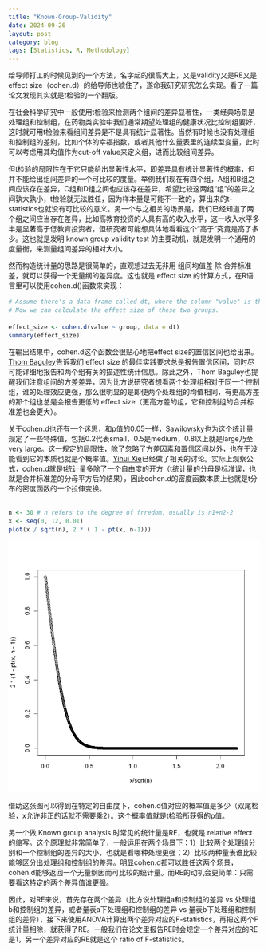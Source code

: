 ```yaml
---
title: "Known-Group-Validity"
date: 2024-09-26
layout: post
category: blog
tags: [Statistics, R, Methodology]
---
```


给导师打工的时候见到的一个方法，名字起的很高大上，又是validity又是RE又是effect size（cohen.d）的给导师也唬住了，遂命我研究研究怎么实现。看了一篇论文发现其实就是t检验的一个翻版。

在社会科学研究中一般使用t检验来检测两个组间的差异显著性，一类经典场景是处理组和控制组，在药物类实验中我们通常期望处理组的健康状况比控制组要好，这时就可用t检验来看组间差异是不是具有统计显著性。当然有时候也没有处理组和控制组的差别，比如个体的幸福指数，或者其他什么量表里的连续型变量，此时可以考虑用其均值作为cut-off value来定义组，进而比较组间差异。

但t检验的局限性在于它只能给出显著性水平，即差异具有统计显著性的概率，但并不能给出组间差异的一个可比较的度量。举例我们现在有四个组，A组和B组之间应该存在差异，C组和D组之间也应该存在差异，希望比较这两组“组”的差异之间孰大孰小，t检验就无法胜任，因为样本量是可能不一致的，算出来的t-statistics也就没有可比较的意义。另一个与之相关的场景是，我们已经知道了两个组之间应当存在差异，比如高教育投资的人具有高的收入水平，这一收入水平多半是显著高于低教育投资者，但研究者可能想具体地看看这个“高于”究竟是高了多少。这也就是发明 known group validity test 的主要动机，就是发明一个通用的度量衡，来测量组间差异的相对大小。

然而构造统计量的思路是很简单的，直观想过去无非用 组间均值差 除 合并标准差，就可以获得一个无量纲的差异度。这也就是 effect size 的计算方式，在R语言里可以使用cohen.d()函数来实现：

```R
# Assume there's a data frame called dt, where the column "value" is the dependent variable, and the column "group" defines whether the sample is in treatgroup or controlgroup.
# Now we can calculate the effect size of these two groups.

effect_size <- cohen.d(value ~ group, data = dt)
summary(effect_size)

```

在输出结果中，cohen.d这个函数会很贴心地把effect size的置信区间也给出来。[Thom Baguley](https://core.ac.uk/reader/30647780?utm_source=linkout)告诉我们 effect size 的最佳实践要求总是报告置信区间，同时尽可能详细地报告和两个组有关的描述性统计信息。除此之外，Thom Baguley也提醒我们注意组间的方差差异，因为比方说研究者想看两个处理组相对于同一个控制组，谁的处理效应更强，那么很明显的是即便两个处理组的均值相同，有更高方差的那个组也总是会报告更低的 effect size（更高方差的组，它和控制组的合并标准差也会更大）。

关于cohen.d也还有一个迷思，和p值的0.05一样，[Sawilowsky](https://jmasm.com/index.php/jmasm/article/view/452)也为这个统计量规定了一些特殊值，包括0.2代表small，0.5是medium，0.8以上就是large乃至very large。这一规定的局限性，除了忽略了方差因素和置信区间以外，也在于没能看到它的本质也就是个概率值。[Yihui Xie](https://yihui.org/cn/2018/02/cohen-s-d/)已经做了相关的讨论。实际上观察公式，cohen.d就是t统计量多除了一个自由度的开方（t统计量的分母是标准误，也就是合并标准差的分母平方后的结果），因此cohen.d的密度函数本质上也就是t分布的密度函数的一个拉伸变换。

```R

n <- 30 # n refers to the degree of frredom, usually is n1+n2-2
x <- seq(0, 12, 0.01) 
plot(x / sqrt(n), 2 * ( 1 - pt(x, n-1))) 

```

![alt text](/images/cohend.png)

借助这张图可以得到在特定的自由度下，cohen.d值对应的概率值是多少（双尾检验，x允许非正的话就不需要乘2）。这个概率值就是t检验所获得的p值。

另一个做 Known group analysis 时常见的统计量是RE，也就是 relative effect 的缩写。这个原理就非常简单了，一般运用在两个场景下：1）比较两个处理组分别和一个控制组的差异的大小，也就是看哪种处理更强；2）比较两种量表谁比较能够区分出处理组和控制组的差异。明显cohen.d都可以胜任这两个场景，cohen.d能够返回一个无量纲因而可比较的统计量。而RE的动机会更简单：只需要看这特定的两个差异值谁更强。

因此，对RE来说，首先存在两个差异（比方说处理组a和控制组的差异 vs 处理组b和控制组的差异，或者量表a下处理组和控制组的差异 vs 量表b下处理组和控制组的差异），接下来使用ANOVA计算出两个差异对应的F-statistics，再把这两个F统计量相除，就获得了RE。一般我们在论文里报告RE时会规定一个差异对应的RE是1，另一个差异对应的RE就是这个 ratio of F-statistics。